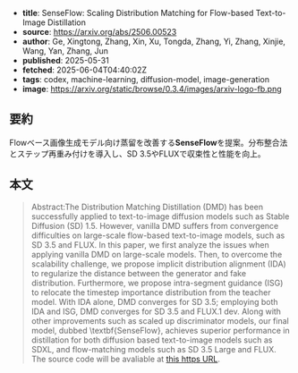 <!-- metadata -->

- **title**: SenseFlow: Scaling Distribution Matching for Flow-based Text-to-Image Distillation
- **source**: https://arxiv.org/abs/2506.00523
- **author**: Ge, Xingtong, Zhang, Xin, Xu, Tongda, Zhang, Yi, Zhang, Xinjie, Wang, Yan, Zhang, Jun
- **published**: 2025-05-31
- **fetched**: 2025-06-04T04:40:02Z
- **tags**: codex, machine-learning, diffusion-model, image-generation
- **image**: https://arxiv.org/static/browse/0.3.4/images/arxiv-logo-fb.png

## 要約

Flowベース画像生成モデル向け蒸留を改善する**SenseFlow**を提案。分布整合法とステップ再重み付けを導入し、SD 3.5やFLUXで収束性と性能を向上。

## 本文

> Abstract:The Distribution Matching Distillation (DMD) has been successfully applied to text-to-image diffusion models such as Stable Diffusion (SD) 1.5. However, vanilla DMD suffers from convergence difficulties on large-scale flow-based text-to-image models, such as SD 3.5 and FLUX. In this paper, we first analyze the issues when applying vanilla DMD on large-scale models. Then, to overcome the scalability challenge, we propose implicit distribution alignment (IDA) to regularize the distance between the generator and fake distribution. Furthermore, we propose intra-segment guidance (ISG) to relocate the timestep importance distribution from the teacher model. With IDA alone, DMD converges for SD 3.5; employing both IDA and ISG, DMD converges for SD 3.5 and FLUX.1 dev. Along with other improvements such as scaled up discriminator models, our final model, dubbed \textbf{SenseFlow}, achieves superior performance in distillation for both diffusion based text-to-image models such as SDXL, and flow-matching models such as SD 3.5 Large and FLUX. The source code will be avaliable at [this https URL](https://github.com/XingtongGe/SenseFlow).
